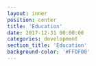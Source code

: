 ```yaml
---
layout: inner
position: center
title: 'Education'
date: 2017-12-31 00:00:00
categories: development
section_title: 'Education'
background-color: '#FFDF00'
---
```

